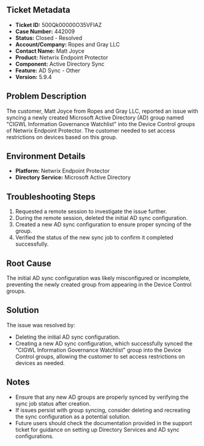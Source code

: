 ## Ticket Metadata
- **Ticket ID:** 500Qk00000O35VFIAZ
- **Case Number:** 442009
- **Status:** Closed - Resolved
- **Account/Company:** Ropes and Gray LLC
- **Contact Name:** Matt Joyce
- **Product:** Netwrix Endpoint Protector
- **Component:** Active Directory Sync
- **Feature:** AD Sync - Other
- **Version:** 5.9.4

## Problem Description
The customer, Matt Joyce from Ropes and Gray LLC, reported an issue with syncing a newly created Microsoft Active Directory (AD) group named "CIGWL Information Governance Watchlist" into the Device Control groups of Netwrix Endpoint Protector. The customer needed to set access restrictions on devices based on this group.

## Environment Details
- **Platform:** Netwrix Endpoint Protector
- **Directory Service:** Microsoft Active Directory

## Troubleshooting Steps
1. Requested a remote session to investigate the issue further.
2. During the remote session, deleted the initial AD sync configuration.
3. Created a new AD sync configuration to ensure proper syncing of the group.
4. Verified the status of the new sync job to confirm it completed successfully.

## Root Cause
The initial AD sync configuration was likely misconfigured or incomplete, preventing the newly created group from appearing in the Device Control groups.

## Solution
The issue was resolved by:
- Deleting the initial AD sync configuration.
- Creating a new AD sync configuration, which successfully synced the "CIGWL Information Governance Watchlist" group into the Device Control groups, allowing the customer to set access restrictions on devices as needed.

## Notes
- Ensure that any new AD groups are properly synced by verifying the sync job status after creation.
- If issues persist with group syncing, consider deleting and recreating the sync configuration as a potential solution.
- Future users should check the documentation provided in the support ticket for guidance on setting up Directory Services and AD sync configurations.